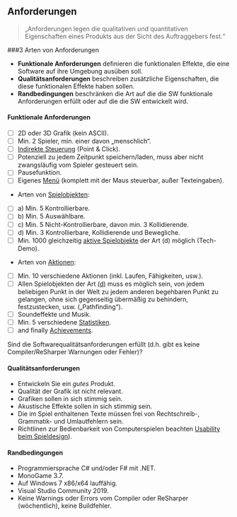 ## Anforderungen
> „Anforderungen legen die qualitativen und
quantitativen Eigenschaften eines Produkts aus der
Sicht des Auftraggebers fest.“

###3 Arten von Anforderungen

* **Funktionale Anforderungen** definieren die funktionalen Effekte, die eine Software auf ihre Umgebung ausüben soll.
* **Qualitätsanforderungen** beschreiben zusätzliche Eigenschaften, die diese funktionalen Effekte haben sollen.
* **Randbedingungen** beschränken die Art auf die die SW
funktionale Anforderungen erfüllt oder auf die die SW
entwickelt wird.

#### Funktionale Anforderungen
- [ ] 2D oder 3D Grafik (kein ASCII).
- [ ] Min. 2 Spieler, min. einer davon „menschlich“.
- [ ] [Indirekte Steuerung][Steuerung] (Point & Click).
- [ ] Potenziell zu jedem Zeitpunkt speichern/laden, muss aber nicht zwangsläufig vom Spieler gesteuert sein.
- [ ] Pausefunktion.
- [ ] Eigenes [Menü][Menü] (komplett mit der Maus steuerbar,
außer Texteingaben).
- Arten von [Spielobjekten][Spielobjekte]:
 - [ ] a) Min. 5 Kontrollierbare.
 - [ ] b) Min. 5 Auswählbare.
 - [ ] c) Min. 5 Nicht-Kontrollierbare, davon min. 3 Kollidierende.
 - [ ] d) Min. 3 Kontrollierbare, Kollidierende und Bewegliche.
- [ ] Min. 1000 gleichzeitig [aktive Spielobjekte][aktive Spielobjekte] der Art (d) möglich (Tech-Demo).
- Arten von [Aktionen][Aktionen]:
 - [ ] Min. 10 verschiedene Aktionen (inkl. Laufen, Fähigkeiten, usw.).
 - [ ] Allen Spielobjekten der Art [(d)][aktive Spielobjekte] muss es möglich sein, von jedem beliebigen Punkt in der Welt zu jedem anderen begehbaren Punkt zu gelangen, ohne sich gegenseitig übermäßig zu behindern, festzustecken, usw. („Pathfinding“).
- [ ] Soundeffekte und Musik.
- [ ] Min. 5 verschiedene [Statistiken][Statistiken].
- [ ] and finally [Achievements][Achievements].

Sind die Softwarequalitätsanforderungen erfüllt (d.h. gibt es
keine Compiler/ReSharper Warnungen oder Fehler)?

#### Qualitätsanforderungen
* Entwickeln Sie ein _gutes_ Produkt.
* Qualität der Grafik ist nicht relevant.
* Grafiken sollen in sich stimmig sein.
* Akustische Effekte sollen in sich stimmig sein.
* Die im Spiel enthaltenen Texte müssen frei von Rechtschreib-, Grammatik- und Umlautfehlern sein.
* Richtlinen zur Bedienbarkeit von Computerspielen beachten [Usability beim Spieldesign][Usability]).

#### Randbedingungen
* Programmiersprache C# und/oder F# mit .NET.
* MonoGame 3.7.
* Auf Windows 7 x86/x64 lauffähig.
* Visual Studio Community 2019.
* Keine Warnings oder Errors vom Compiler oder ReSharper (wöchentlich), keine Buildfehler.


[Steuerung]:./benutzeroberflaeche/menu.tex
[Menü]: ./benutzeroberflaeche/menu.tex
[Spielobjekte]: ./spiellogik/objekte.tex
[Aktionen]: ./spiellogik/optionen-aktionen.tex
[aktive Spielobjekte]: ./benutzeroberflaeche/menu.tex
[Statistiken]: ./spiellogik/statistiken.tex
[Achievements]: ./spiellogik/achievements.tex
[Usability]: https://sopra.informatik.uni-freiburg.de/soprawiki/UsabilityForGames
